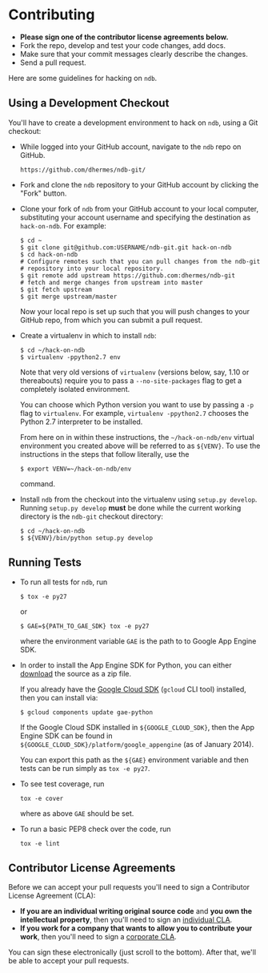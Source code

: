 Contributing
============================

- **Please sign one of the contributor license agreements below.**
- Fork the repo, develop and test your code changes, add docs.
- Make sure that your commit messages clearly describe the changes.
- Send a pull request.

Here are some guidelines for hacking on `ndb`.

Using a Development Checkout
----------------------------

You'll have to create a development environment to hack on `ndb`,
using a Git checkout:

-   While logged into your GitHub account, navigate to the `ndb` repo on
    GitHub.

    ```
    https://github.com/dhermes/ndb-git/
    ```

-   Fork and clone the `ndb` repository to your GitHub account by
    clicking the "Fork" button.

-   Clone your fork of `ndb` from your GitHub account to your local
    computer, substituting your account username and specifying the destination
    as `hack-on-ndb`. For example:

    ```
    $ cd ~
    $ git clone git@github.com:USERNAME/ndb-git.git hack-on-ndb
    $ cd hack-on-ndb
    # Configure remotes such that you can pull changes from the ndb-git
    # repository into your local repository.
    $ git remote add upstream https://github.com:dhermes/ndb-git
    # fetch and merge changes from upstream into master
    $ git fetch upstream
    $ git merge upstream/master
    ```

    Now your local repo is set up such that you will push changes to your GitHub
    repo, from which you can submit a pull request.

-   Create a virtualenv in which to install `ndb`:

    ```
    $ cd ~/hack-on-ndb
    $ virtualenv -ppython2.7 env
    ```

    Note that very old versions of `virtualenv` (versions below, say,
    1.10 or thereabouts) require you to pass a `--no-site-packages` flag to
    get a completely isolated environment.

    You can choose which Python version you want to use by passing a `-p`
    flag to `virtualenv`.  For example, `virtualenv -ppython2.7`
    chooses the Python 2.7 interpreter to be installed.

    From here on in within these instructions, the `~/hack-on-ndb/env`
    virtual environment you created above will be referred to as `${VENV}`.
    To use the instructions in the steps that follow literally, use the

    ```
    $ export VENV=~/hack-on-ndb/env
    ```

    command.

-   Install `ndb` from the checkout into the virtualenv using
    `setup.py develop`. Running `setup.py develop` **must** be done while
    the current working directory is the `ndb-git` checkout directory:

    ```
    $ cd ~/hack-on-ndb
    $ ${VENV}/bin/python setup.py develop
    ```

Running Tests
--------------

-   To run all tests for `ndb`, run

    ```
    $ tox -e py27
    ```

    or

    ```
    $ GAE=${PATH_TO_GAE_SDK} tox -e py27
    ```

    where the environment variable `GAE` is the path to to Google App
    Engine SDK.

-   In order to install the App Engine SDK for Python, you can either
    [download][1] the source as a zip file.

    If you already have the [Google Cloud SDK][2] (`gcloud` CLI tool)
    installed, then you can install via:

    ```
    $ gcloud components update gae-python
    ```

    If the Google Cloud SDK installed in `${GOOGLE_CLOUD_SDK}`,
    then the App Engine SDK can be found in
    `${GOOGLE_CLOUD_SDK}/platform/google_appengine` (as of January 2014).

    You can export this path as the `${GAE}` environment variable and
    then tests can be run simply as `tox -e py27`.

-   To see test coverage, run

    ```
    tox -e cover
    ```

    where as above `GAE` should be set.

-   To run a basic PEP8 check over the code, run

    ```
    tox -e lint
    ```

Contributor License Agreements
------------------------------

Before we can accept your pull requests you'll need to sign a Contributor
License Agreement (CLA):

- **If you are an individual writing original source code** and **you own the
  intellectual property**, then you'll need to sign an [individual CLA][3].
- **If you work for a company that wants to allow you to contribute your work**,
  then you'll need to sign a [corporate CLA][4].

You can sign these electronically (just scroll to the bottom). After that,
we'll be able to accept your pull requests.

[1]: https://cloud.google.com/appengine/downloads
[2]: https://cloud.google.com/sdk/
[3]: https://developers.google.com/open-source/cla/individual
[4]: https://developers.google.com/open-source/cla/corporate
